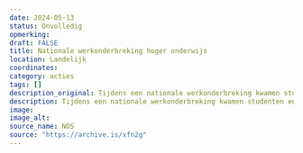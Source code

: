 ```yaml
---
date: 2024-05-13
status: Onvolledig
opmerking: 
draft: FALSE
title: Nationale werkonderbreking hoger onderwijs
location: Landelijk
coordinates: 
category: acties
tags: []
description_original: Tijdens een nationale werkonderbreking kwamen studenten en docenten van verschillende onderwijsintellingen in actie.
description: Tijdens een nationale werkonderbreking kwamen studenten en docenten van verschillende onderwijsintellingen in actie.
image: 
image_alt: 
source_name: NOS
source: "https://archive.is/xfn2g"
---
```


